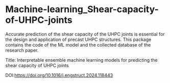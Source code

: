 # Machine-learning_Shear-capacity-of-UHPC-joints

Accurate prediction of the shear capacity of the UHPC joints is essential for the design and application of precast UHPC structures. This package contains the code of the ML model and the collected database of the research paper.

Title: Interpretable ensemble machine learning models for predicting the shear capacity of UHPC joints

DOI:https://doi.org/10.1016/j.engstruct.2024.118443
